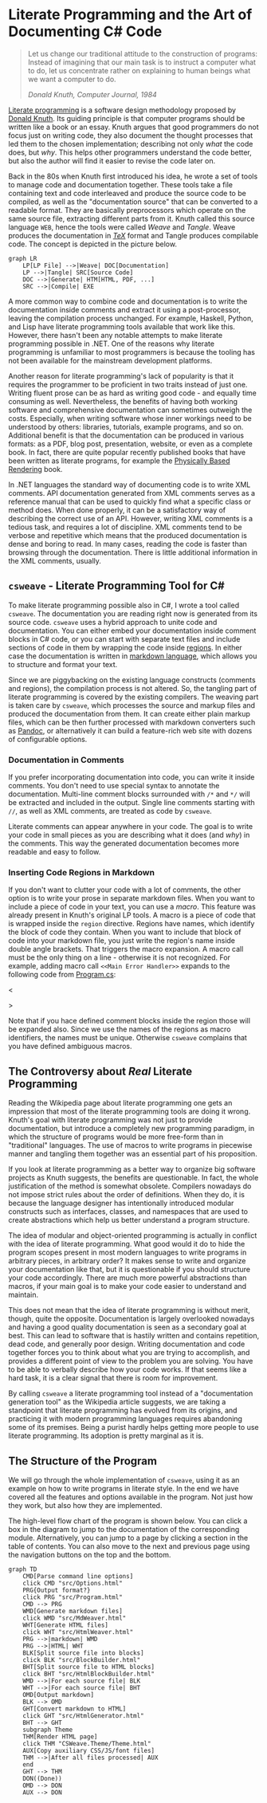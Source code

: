 ﻿# Literate Programming and the Art of Documenting C# Code

> Let us change our traditional attitude to the construction of programs: Instead of imagining that 
> our main task is to instruct a computer what to do, let us concentrate rather on explaining to human 
> beings what we want a computer to do.
>
> _Donald Knuth, Computer Journal, 1984_

[Literate programming](https://en.wikipedia.org/wiki/Literate_programming) is a software design 
methodology proposed by [Donald Knuth](https://en.wikipedia.org/wiki/Donald_Knuth). Its guiding 
principle is that computer programs should be written like a book or an essay. Knuth argues that 
good programmers do not focus just on writing code, they also document the thought processes 
that led them to the chosen implementation; describing not only _what_ the code does, but _why_. 
This helps other programmers understand the code better, but also the author will find it easier 
to revise the code later on.

Back in the 80s when Knuth first introduced his idea, he wrote a set of tools to manage code
and documentation together. These tools take a file containing text and code interleaved and 
produce the source code to be compiled, as well as the "documentation source" that can be converted 
to a readable format. They are basically preprocessors which operate on the same source file, 
extracting different parts from it. Knuth called this source language `WEB`, hence the tools 
were called _Weave_ and _Tangle_. Weave produces the documentation in 
[_TeX_](https://en.wikipedia.org/wiki/TeX) format and Tangle produces compilable code. The 
concept is depicted in the picture below.

```mermaid
graph LR
    LP[LP File] -->|Weave| DOC[Documentation]
    LP -->|Tangle| SRC[Source Code]
    DOC -->|Generate| HTM[HTML, PDF, ...]
    SRC -->|Compile| EXE
```

A more common way to combine code and documentation is to write the documentation inside comments and 
extract it using a post-processor, leaving the compilation process unchanged. For example, Haskell, 
Python, and Lisp have literate programming tools available that work like this. However, there hasn't 
been any notable attempts to make literate programming possible in .NET. One of the reasons why literate 
programming is unfamiliar to most programmers is because the tooling has not been available for 
the mainstream development platforms.

Another reason for literate programming's lack of popularity is that it requires the programmer
to be proficient in two traits instead of just one. Writing fluent prose can be as hard as writing 
good code - and equally time consuming as well. Nevertheless, the benefits of having both working 
software and comprehensive documentation can sometimes outweigh the costs. Especially, when writing 
software whose inner workings need to be understood by others: libraries, tutorials, example 
programs, and so on. Additional benefit is that the documentation can be produced in various 
formats: as a PDF, blog post, presentation, website, or even as a complete book. In fact, 
there are quite popular recently published books that have been written as literate programs, for 
example the [Physically Based Rendering](http://www.pbrt.org/) book.

In .NET languages the standard way of documenting code is to write XML comments. API documentation
generated from XML comments serves as a reference manual that can be used to quickly find what a 
specific class or method does. When done properly, it can be a satisfactory way of describing the 
correct use of an API. However, writing XML comments is a tedious task, and requires a 
lot of discipline. XML comments tend to be verbose and repetitive which means that the produced 
documentation is dense and boring to read. In many cases, reading the code is faster than browsing 
through the documentation. There is little additional information in the XML comments, usually.

## `csweave` - Literate Programming Tool for C#

To make literate programming possible also in C#, I wrote a tool called `csweave`. The 
documentation you are reading right now is generated from its source code. `csweave` 
uses a hybrid approach to unite code and documentation. You can either embed your 
documentation inside comment blocks in C# code, or you can start with separate text files 
and include sections of code in them by wrapping the code inside
[regions](https://docs.microsoft.com/en-us/dotnet/csharp/language-reference/preprocessor-directives/preprocessor-region). 
In either case the documentation is written in [markdown language](https://en.wikipedia.org/wiki/markdown), 
which allows you to structure and format your text.

Since we are piggybacking on the existing language constructs (comments and regions),
the compilation process is not altered. So, the tangling part of literate programming
is covered by the existing compilers. The weaving part is taken care by `csweave`, which 
processes the source and markup files and produced the documentation from them. It
can create either plain markup files, which can be then further processed with markdown
converters such as [Pandoc](https://pandoc.org/), or alternatively it can build a 
feature-rich web site with dozens of configurable options.

### Documentation in Comments

If you prefer incorporating documentation into code, you can write it inside comments.
You don't need to use special syntax to annotate the documentation. Multi-line comment blocks 
surrounded with `/*` and `*/` will be extracted and included in the output. Single line comments 
starting with `//`, as well as XML comments, are treated as code by `csweave`. 

Literate comments can appear anywhere in your code. The goal is to write your code in small
pieces as you are describing what it does (and _why_) in the comments. This way the generated 
documentation becomes more readable and easy to follow.

### Inserting Code Regions in Markdown

If you don't want to clutter your code with a lot of comments, the other option is to write
your prose in separate markdown files. When you want to include a piece of code in your text,
you can use a _macro_. This feature was already present in Knuth's original LP tools. A macro
is a piece of code that is wrapped inside the `region` directive. Regions have names, which
identify the block of code they contain. When you want to include that block of code into your 
markdown file, you just write the region's name inside double angle brackets. That triggers
the macro expansion. A macro call must be the only thing on a line - otherwise it is not 
recognized. For example, adding macro call `<<Main Error Handler>>` expands to the following 
code from [Program.cs](src/Program.html):

<<Main Error Handler>>

Note that if you hace defined comment blocks inside the region those will be expanded also.
Since we use the names of the regions as macro identifiers, the names must be unique. Otherwise 
`csweave` complains that you have defined ambiguous macros.

## The Controversy about _Real_ Literate Programming

Reading the Wikipedia page about literate programming one gets an impression that most of
the literate programming tools are doing it wrong. Knuth's goal with literate programming was 
not just to provide documentation, but introduce a completely new programming paradigm, in 
which the structure of programs would be more free-form than in "traditional" languages. The 
use of macros to write programs in piecewise manner and tangling them together was an 
essential part of his proposition.

If you look at literate programming as a better way to organize big software projects as Knuth
suggests, the benefits are questionable. In fact, the whole justification of the method is 
somewhat obsolete. Compilers nowadays do not impose strict rules about the order of definitions. 
When they do, it is because the language designer has intentionally introduced modular constructs 
such as interfaces, classes, and namespaces that are used to create abstractions which help us 
better understand a program structure. 

The idea of modular and object-oriented programming is actually in conflict with the idea of 
literate programming. What good would it do to hide the program scopes present in most modern 
languages to write programs in arbitrary pieces, in arbitrary order? It makes sense to write and
organize your documentation like that, but it is questionable if you should structure your code 
accordingly. There are much more powerful abstractions than macros, if your main goal is to make 
your code easier to understand and maintain.

This does not mean that the idea of literate programming is without merit, though, quite the
opposite. Documentation is largely overlooked nowadays and having a good quality documentation
is seen as a secondary goal at best. This can lead to software that is hastily written and 
contains repetition, dead code, and generally poor design. Writing documentation and code 
together forces you to think about what you are trying to accomplish, and provides a different 
point of view to the problem you are solving. You have to be able to verbally describe how your
code works. If that seems like a hard task, it is a clear signal that there is room for 
improvement.

By calling `csweave` a literate programming tool instead of a "documentation generation tool" 
as the Wikipedia article suggests, we are taking a standpoint that literate programming has 
evolved from its origins, and practicing it with modern programming languages requires 
abandoning some of its premises. Being a purist hardly helps getting more people to use
literate programming. Its adoption is pretty marginal as it is.

## The Structure of the Program

We will go through the whole implementation of `csweave`, using it as an example on how to 
write programs in literate style. In the end we have covered all the features and options
available in the program. Not just how they work, but also how they are implemented.

The high-level flow chart of the program is shown below. You can click a box in the diagram
to jump to the documentation of the corresponding module. Alternatively, you can jump to a page
by clicking a section in the table of contents. You can also move to the next and previous page 
using the navigation buttons on the top and the bottom.

```mermaid
graph TD
    CMD[Parse command line options]
    click CMD "src/Options.html"
    PRG{Output format?}
    click PRG "src/Program.html"
    CMD --> PRG
    WMD[Generate markdown files]
    click WMD "src/MdWeaver.html"
    WHT[Generate HTML files]
    click WHT "src/HtmlWeaver.html"
    PRG -->|markdown| WMD
    PRG -->|HTML| WHT
    BLK[Split source file into blocks]
    click BLK "src/BlockBuilder.html"
    BHT[Split source file to HTML blocks]
    click BHT "src/HtmlBlockBuilder.html"
    WMD -->|For each source file| BLK
    WHT -->|For each source file| BHT
    OMD[Output markdown]
    BLK --> OMD
    GHT[Convert markdown to HTML]
    click GHT "src/HtmlGenerator.html"
    BHT --> GHT
    subgraph Theme
    THM[Render HTML page]
    click THM "CSWeave.Theme/Theme.html"
    AUX[Copy auxiliary CSS/JS/font files]
    THM -->|After all files processed| AUX
    end
    GHT --> THM
    DON((Done))
    OMD --> DON
    AUX --> DON
```
